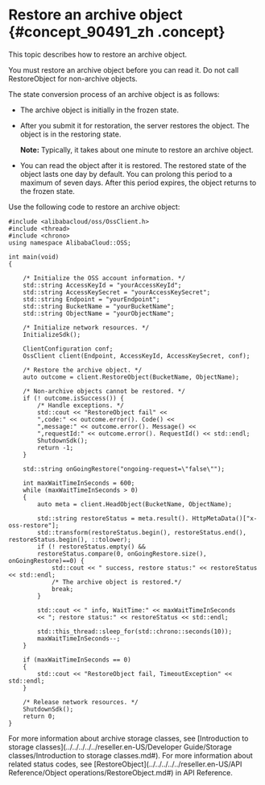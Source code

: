 # Restore an archive object {#concept_90491_zh .concept}

This topic describes how to restore an archive object.

You must restore an archive object before you can read it. Do not call RestoreObject for non-archive objects.

The state conversion process of an archive object is as follows:

-   The archive object is initially in the frozen state.
-   After you submit it for restoration, the server restores the object. The object is in the restoring state.

    **Note:** Typically, it takes about one minute to restore an archive object.

-   You can read the object after it is restored. The restored state of the object lasts one day by default. You can prolong this period to a maximum of seven days. After this period expires, the object returns to the frozen state.

Use the following code to restore an archive object:

```
#include <alibabacloud/oss/OssClient.h>
#include <thread>
#include <chrono>
using namespace AlibabaCloud::OSS;

int main(void)
{
 
    /* Initialize the OSS account information. */
    std::string AccessKeyId = "yourAccessKeyId";
    std::string AccessKeySecret = "yourAccessKeySecret";
    std::string Endpoint = "yourEndpoint";
    std::string BucketName = "yourBucketName";
    std::string ObjectName = "yourObjectName";

    /* Initialize network resources. */
    InitializeSdk();

    ClientConfiguration conf;
    OssClient client(Endpoint, AccessKeyId, AccessKeySecret, conf);
  
    /* Restore the archive object. */
    auto outcome = client.RestoreObject(BucketName, ObjectName);

    /* Non-archive objects cannot be restored. */
    if (! outcome.isSuccess()) {
        /* Handle exceptions. */
        std::cout << "RestoreObject fail" <<
        ",code:" << outcome.error(). Code() <<
        ",message:" << outcome.error(). Message() <<
        ",requestId:" << outcome.error(). RequestId() << std::endl;
        ShutdownSdk();
        return -1;
    }
  
    std::string onGoingRestore("ongoing-request=\"false\"");
    
    int maxWaitTimeInSeconds = 600;
    while (maxWaitTimeInSeconds > 0)
    {
        auto meta = client.HeadObject(BucketName, ObjectName);

        std::string restoreStatus = meta.result(). HttpMetaData()["x-oss-restore"];
        std::transform(restoreStatus.begin(), restoreStatus.end(), restoreStatus.begin(), ::tolower);
        if (! restoreStatus.empty() && 
        restoreStatus.compare(0, onGoingRestore.size(), onGoingRestore)==0) {
            std::cout << " success, restore status:" << restoreStatus << std::endl;
            /* The archive object is restored.*/
            break;
        }
      
        std::cout << " info, WaitTime:" << maxWaitTimeInSeconds
        << "; restore status:" << restoreStatus << std::endl;
      
        std::this_thread::sleep_for(std::chrono::seconds(10));
        maxWaitTimeInSeconds--;     
    }
  
    if (maxWaitTimeInSeconds == 0)
    {
        std::cout << "RestoreObject fail, TimeoutException" << std::endl;
    }

    /* Release network resources. */
    ShutdownSdk();
    return 0;
}
```

For more information about archive storage classes, see [Introduction to storage classes](../../../../../reseller.en-US/Developer Guide/Storage classes/Introduction to storage classes.md#). For more information about related status codes, see [RestoreObject](../../../../../reseller.en-US/API Reference/Object operations/RestoreObject.md#) in API Reference.

